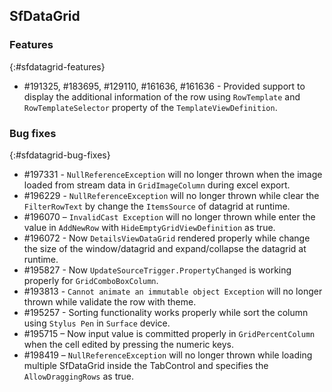 ## SfDataGrid 

### Features
{:#sfdatagrid-features}

* \#191325, #183695, #129110, #161636, #161636 - Provided support to display the additional information of the row using `RowTemplate` and `RowTemplateSelector` property of the `TemplateViewDefinition`.

### Bug fixes
{:#sfdatagrid-bug-fixes}

* \#197331 - `NullReferenceException` will no longer thrown when the image loaded from stream data in `GridImageColumn` during excel export.
* \#196229 - `NullReferenceException` will no longer thrown while clear the `FilterRowText` by change the `ItemsSource` of datagrid at runtime.
* \#196070 – `InvalidCast Exception` will no longer thrown while enter the value in `AddNewRow` with `HideEmptyGridViewDefinition` as true.
* \#196072 - Now `DetailsViewDataGrid` rendered properly while change the size of the window/datagrid and expand/collapse the datagrid at runtime.
* \#195827 - Now `UpdateSourceTrigger.PropertyChanged` is working properly for `GridComboBoxColumn`.
* \#193813 - `Cannot animate an immutable object Exception` will no longer thrown while validate the row with theme.
* \#195257 - Sorting functionality works properly while sort the column using `Stylus Pen` in `Surface` device.
* \#195715 – Now input value is committed properly in `GridPercentColumn` when the cell edited by pressing the numeric keys.
* \#198419 – `NullReferenceException` will no longer thrown while loading multiple SfDataGrid inside the TabControl and specifies the `AllowDraggingRows` as true.